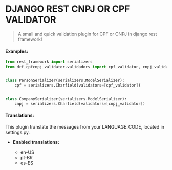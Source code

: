 # DJANGO REST CNPJ OR CPF VALIDATOR
> A small and quick validation plugin for CPF or CNPJ in django rest framework!  


#### Examples:

``` python
from rest_framework import serializers 
from drf_cpfcnpj_validator.validadors import cpf_validator, cnpj_validator


class PersonSerializer(serializers.ModelSerializer):
    cpf = serializers.Charfield(validators=[cpf_validator])


class CompanySerializer(serializers.ModelSerializer):
    cnpj = serializers.Charfield(validators=[cnpj_validator])

```


#### Translations:

This plugin translate the messages from your LANGUAGE_CODE, located in settings.py.  

* **Enabled translations:**  


  - en-US  
  - pt-BR  
  - es-ES  
